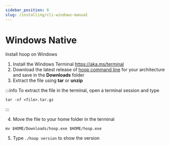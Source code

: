 ```yaml
---
sidebar_position: 6
slug: /installing/cli-windows-manual
---
```


# Windows Native

Install hoop on Windows

1. Install the Windows Terminal https://aka.ms/terminal
2. Download the latest release of [hoop command line](https://github.com/hoophq/hoopcli/releases) for your architecture and save in the **Downloads** folder
3. Extract the file using **tar** or **unzip**

:::info
To extract the file in the terminal, open a terminal session and type
```shell
tar -xf <file>.tar.gz
```
:::

4. Move the file to your home folder in the terminal

```shell
mv $HOME/Downloads/hoop.exe $HOME/hoop.exe
```

5. Type `./hoop version` to show the version
